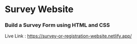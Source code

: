 # Survey Website
### Build a Survey Form using HTML and CSS
Live Link : https://survey-or-registration-website.netlify.app/